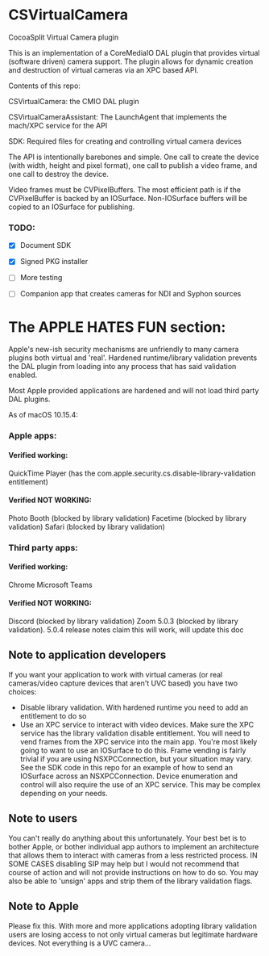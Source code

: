 # CSVirtualCamera
CocoaSplit Virtual Camera plugin

This is an implementation of a CoreMediaIO DAL plugin that provides virtual (software driven) camera support.
The plugin allows for dynamic creation and destruction of virtual cameras via an XPC based API.

Contents of this repo:

CSVirtualCamera: the CMIO DAL plugin

CSVirtualCameraAssistant: The LaunchAgent that implements the mach/XPC service for the API

SDK: Required files for creating and controlling virtual camera devices


The API is intentionally barebones and simple. One call to create the device (with width, height and pixel format), one call to publish a video frame, and one call to destroy the device.

Video frames must be CVPixelBuffers. The most efficient path is if the CVPixelBuffer is backed by an IOSurface. Non-IOSurface buffers will be copied to an IOSurface for publishing.

### TODO:
- [x] Document SDK
- [x] Signed PKG installer
- [ ] More testing
- [ ] Companion app that creates cameras for NDI and Syphon sources
 

# The APPLE HATES FUN section:

Apple's new-ish security mechanisms are unfriendly to many camera plugins
both virtual and 'real'. Hardened runtime/library validation prevents the
DAL plugin from loading into any process that has said validation enabled.

Most Apple provided applications are hardened and will not load third party
DAL plugins. 

As of macOS 10.15.4:

### Apple apps:

#### Verified working:
  QuickTime Player (has the com.apple.security.cs.disable-library-validation entitlement)


#### Verified NOT WORKING:
  Photo Booth (blocked by library validation)
  Facetime (blocked by library validation)
  Safari (blocked by library validation)


### Third party apps:

#### Verified working:
  Chrome
  Microsoft Teams

#### Verified NOT WORKING:
  Discord (blocked by library validation)
  Zoom 5.0.3 (blocked by library validation). 5.0.4 release notes claim this will work, will update this doc


## Note to application developers

If you want your application to work with virtual cameras (or real cameras/video capture devices that aren't UVC based) you have two choices:
- Disable library validation. With hardened runtime you need to add an entitlement to do so
- Use an XPC service to interact with video devices. Make sure the XPC service has the library validation
  disable entitlement. You will need to vend frames from the XPC service into the main app. You're most
  likely going to want to use an IOSurface to do this. 
  Frame vending is fairly trivial if you are using NSXPCConnection, but your situation may vary. See the SDK
  code in this repo for an example of how to send an IOSurface across an NSXPCConnection. Device enumeration
  and control will also require the use of an XPC service. This may be complex depending on your needs.
  

## Note to users
You can't really do anything about this unfortunately. Your best bet is to bother Apple, or bother individual
app authors to implement an architecture that allows them to interact with cameras from a less restricted
process. IN SOME CASES disabling SIP may help but I would not recommend that course of action and will not
provide instructions on how to do so. You may also be able to 'unsign' apps and strip them of the library validation flags. 


## Note to Apple
Please fix this. With more and more applications adopting library validation users are losing access to not only virtual cameras but legitimate hardware devices. Not everything is a UVC camera...

  
  


   



